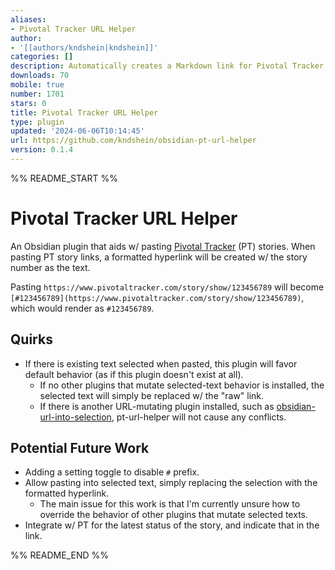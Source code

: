 ```yaml
---
aliases:
- Pivotal Tracker URL Helper
author:
- '[[authors/kndshein|kndshein]]'
categories: []
description: Automatically creates a Markdown link for Pivotal Tracker stories.
downloads: 70
mobile: true
number: 1701
stars: 0
title: Pivotal Tracker URL Helper
type: plugin
updated: '2024-06-06T10:14:45'
url: https://github.com/kndshein/obsidian-pt-url-helper
version: 0.1.4
---
```


%% README_START %%

# Pivotal Tracker URL Helper

An Obsidian plugin that aids w/ pasting [Pivotal Tracker](https://www.pivotaltracker.com) (PT) stories. When pasting PT story links, a formatted hyperlink will be created w/ the story number as the text.

Pasting `https://www.pivotaltracker.com/story/show/123456789` will become `[#123456789](https://www.pivotaltracker.com/story/show/123456789)`, which would render as `#123456789`.

## Quirks

-   If there is existing text selected when pasted, this plugin will favor default behavior (as if this plugin doesn't exist at all).
    -   If no other plugins that mutate selected-text behavior is installed, the selected text will simply be replaced w/ the "raw" link.
    -   If there is another URL-mutating plugin installed, such as [obsidian-url-into-selection](https://github.com/denolehov/obsidian-url-into-selection), pt-url-helper will not cause any conflicts.

## Potential Future Work

-   Adding a setting toggle to disable `#` prefix.
-   Allow pasting into selected text, simply replacing the selection with the formatted hyperlink.
    -   The main issue for this work is that I'm currently unsure how to override the behavior of other plugins that mutate selected texts.
-   Integrate w/ PT for the latest status of the story, and indicate that in the link.


%% README_END %%